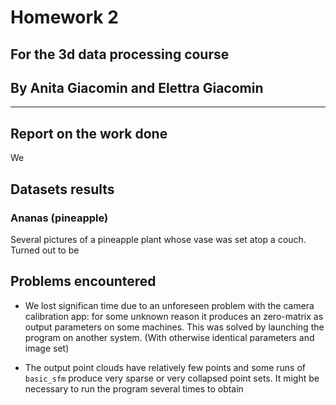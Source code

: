 # Homework 2
## For the 3d data processing course
## By Anita Giacomin and Elettra Giacomin

---

## Report on the work done
We 

## Datasets results

### Ananas (pineapple)
Several pictures of a pineapple plant whose vase was set 
atop a couch. Turned out to be 

## Problems encountered
- We lost significan time due to an unforeseen problem 
with the camera calibration app: for some unknown reason it 
produces an zero-matrix as output parameters on some machines. 
This was solved by launching the program on another system. 
(With otherwise identical parameters and image set)

- The output point clouds have relatively few points and some 
runs of `basic_sfm` produce very sparse or very collapsed point sets. 
It might be necessary to run the program several times to obtain